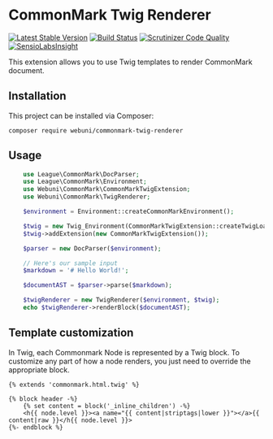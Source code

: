 CommonMark Twig Renderer
========================

[![Latest Stable Version](https://poser.pugx.org/webuni/commonmark-twig-renderer/version)](https://packagist.org/packages/webuni/commonmark-twig-renderer)
[![Build Status](https://travis-ci.org/webuni/commonmark-twig-renderer.svg?branch=master)](https://travis-ci.org/webuni/commonmark-twig-renderer)
[![Scrutinizer Code Quality](https://scrutinizer-ci.com/g/webuni/commonmark-twig-renderer/badges/quality-score.png?b=master)](https://scrutinizer-ci.com/g/webuni/commonmark-twig-renderer/?branch=master)
[![SensioLabsInsight](https://insight.sensiolabs.com/projects/4c3133a1-1a5b-4de4-958a-a3cd4b87f10f/mini.png)](https://insight.sensiolabs.com/projects/4c3133a1-1a5b-4de4-958a-a3cd4b87f10f)

This extension allows you to use Twig templates to render CommonMark document.

Installation
------------

This project can be installed via Composer:

    composer require webuni/commonmark-twig-renderer

Usage
-----

```php
    use League\CommonMark\DocParser;
    use League\CommonMark\Environment;
    use Webuni\CommonMark\CommonMarkTwigExtension;
    use Webuni\CommonMark\TwigRenderer;

    $environment = Environment::createCommonMarkEnvironment();

    $twig = new Twig_Environment(CommonMarkTwigExtension::createTwigLoader()));
    $twig->addExtension(new CommonMarkTwigExtension());

    $parser = new DocParser($environment);

    // Here's our sample input
    $markdown = '# Hello World!';

    $documentAST = $parser->parse($markdown);

    $twigRenderer = new TwigRenderer($environment, $twig);
    echo $twigRenderer->renderBlock($documentAST);
```

Template customization
-----------------------

In Twig, each Commonmark Node is represented by a Twig block. To customize any part of how a node renders,
you just need to override the appropriate block.

```twig
{% extends 'commonmark.html.twig' %}

{% block header -%}
    {% set content = block('_inline_children') -%}
    <h{{ node.level }}><a name="{{ content|striptags|lower }}"></a>{{ content|raw }}</h{{ node.level }}>
{%- endblock %}
```
